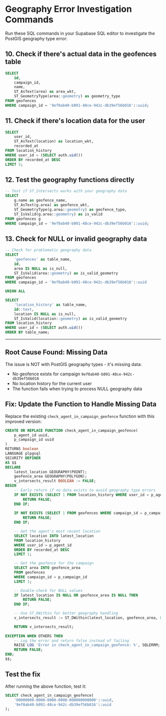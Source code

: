 # Geography Error Investigation Commands

Run these SQL commands in your Supabase SQL editor to investigate the PostGIS geography type error:

## 10. Check if there's actual data in the geofences table
```sql
SELECT 
    id,
    campaign_id,
    name,
    ST_AsText(area) as area_wkt,
    ST_GeometryType(area::geometry) as geometry_type
FROM geofences 
WHERE campaign_id = '9ef0ab40-b091-48ce-942c-db39ef56b016'::uuid;
```

## 11. Check if there's location data for the user
```sql
SELECT 
    user_id,
    ST_AsText(location) as location_wkt,
    recorded_at
FROM location_history 
WHERE user_id = (SELECT auth.uid())
ORDER BY recorded_at DESC 
LIMIT 5;
```

## 12. Test the geography functions directly
```sql
-- Test if ST_Intersects works with your geography data
SELECT 
    g.name as geofence_name,
    ST_AsText(g.area) as geofence_wkt,
    ST_GeometryType(g.area::geometry) as geofence_type,
    ST_IsValid(g.area::geometry) as is_valid
FROM geofences g 
WHERE campaign_id = '9ef0ab40-b091-48ce-942c-db39ef56b016'::uuid;
```

## 13. Check for NULL or invalid geography data
```sql
-- Check for problematic geography data
SELECT 
    'geofences' as table_name,
    id,
    area IS NULL as is_null,
    ST_IsValid(area::geometry) as is_valid_geometry
FROM geofences
WHERE campaign_id = '9ef0ab40-b091-48ce-942c-db39ef56b016'::uuid

UNION ALL

SELECT 
    'location_history' as table_name,
    id::text,
    location IS NULL as is_null,
    ST_IsValid(location::geometry) as is_valid_geometry
FROM location_history
WHERE user_id = (SELECT auth.uid())
ORDER BY table_name;
```

---

## Root Cause Found: Missing Data

The issue is NOT with PostGIS geography types - it's missing data:
- No geofence exists for campaign `9ef0ab40-b091-48ce-942c-db39ef56b016`
- No location history for the current user
- The function fails when trying to process NULL geography data

## Fix: Update the Function to Handle Missing Data

Replace the existing `check_agent_in_campaign_geofence` function with this improved version:

```sql
CREATE OR REPLACE FUNCTION check_agent_in_campaign_geofence(
    p_agent_id uuid,
    p_campaign_id uuid
)
RETURNS boolean
LANGUAGE plpgsql
SECURITY DEFINER
AS $$
DECLARE
    latest_location GEOGRAPHY(POINT);
    geofence_area GEOGRAPHY(POLYGON);
    v_intersects_result BOOLEAN := FALSE;
BEGIN
    -- Early return if no data exists to avoid geography type errors
    IF NOT EXISTS (SELECT 1 FROM location_history WHERE user_id = p_agent_id) THEN
        RETURN FALSE;
    END IF;
    
    IF NOT EXISTS (SELECT 1 FROM geofences WHERE campaign_id = p_campaign_id) THEN
        RETURN FALSE;
    END IF;

    -- Get the agent's most recent location
    SELECT location INTO latest_location
    FROM location_history
    WHERE user_id = p_agent_id
    ORDER BY recorded_at DESC
    LIMIT 1;

    -- Get the geofence for the campaign
    SELECT area INTO geofence_area
    FROM geofences
    WHERE campaign_id = p_campaign_id
    LIMIT 1;

    -- Double-check for NULL values
    IF latest_location IS NULL OR geofence_area IS NULL THEN
        RETURN FALSE;
    END IF;

    -- Use ST_DWithin for better geography handling
    v_intersects_result := ST_DWithin(latest_location, geofence_area, 0);

    RETURN v_intersects_result;
    
EXCEPTION WHEN OTHERS THEN
    -- Log the error and return false instead of failing
    RAISE LOG 'Error in check_agent_in_campaign_geofence: %', SQLERRM;
    RETURN FALSE;
END;
$$;
```

## Test the fix
After running the above function, test it:
```sql
SELECT check_agent_in_campaign_geofence(
    '00000000-0000-0000-0000-000000000000'::uuid,
    '9ef0ab40-b091-48ce-942c-db39ef56b016'::uuid
);
```